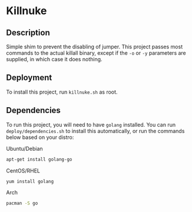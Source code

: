 # Killnuke

## Description

Simple shim to prevent the disabling of jumper. This project passes most commands to the actual killall binary, except if the `-o` or `-y` parameters are supplied, in which case it does nothing.

## Deployment

To install this project, run `killnuke.sh` as root.

## Dependencies

To run this project, you will need to have `golang` installed.
You can run `deploy/dependencies.sh` to install this automatically, or
run the commands below based on your distro:

Ubuntu/Debian
```bash
apt-get install golang-go
```
CentOS/RHEL
```bash
yum install golang
```
Arch
```bash
pacman -S go
```
